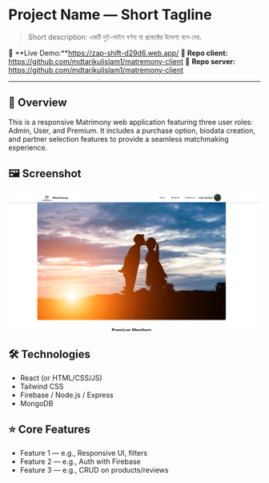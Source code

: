 # Project Name — Short Tagline
> Short description: একটি দুই-লাইন বর্ণনা যা প্রজেক্টের উদ্দেশ্য বলে দেয়.

🔗 **Live Demo:**https://zap-shift-d29d6.web.app/ 
📁 **Repo client:** https://github.com/mdtarikulislam1/matremony-client
📁 **Repo server:** https://github.com/mdtarikulislam1/matremony-client

---

## 🧩 Overview
This is a responsive Matrimony web application featuring three user roles: Admin, User, and Premium. It includes a purchase option, biodata creation, and partner selection features to provide a seamless matchmaking experience.

## 🖼️ Screenshot
![Homepage preview](./src/assets/Screenshot%202025-08-09%20095127.png)

## 🛠️ Technologies
- React (or HTML/CSS/JS)
- Tailwind CSS 
- Firebase / Node.js / Express 
- MongoDB 

## ⭐ Core Features
- Feature 1 — e.g., Responsive UI,  filters
- Feature 2 — e.g., Auth with Firebase
- Feature 3 — e.g., CRUD on products/reviews

